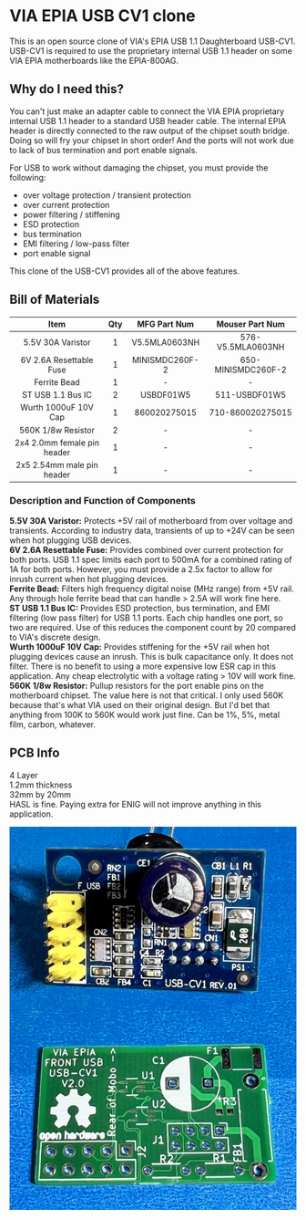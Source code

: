 # VIA EPIA USB CV1 clone
This is an open source clone of VIA's EPIA USB 1.1 Daughterboard USB-CV1. USB-CV1 is required to use the proprietary internal USB 1.1 header on some VIA EPIA motherboards like the EPIA-800AG.

## Why do I need this?
You can't just make an adapter cable to connect the VIA EPIA proprietary internal USB 1.1 header to a standard USB header cable. The internal EPIA header is directly connected to the raw output of the chipset south bridge. Doing so will fry your chipset in short order! And the ports will not work due to lack of bus termination and port enable signals.

For USB to work without damaging the chipset, you must provide the following:
* over voltage protection / transient protection
* over current protection
* power filtering / stiffening
* ESD protection
* bus termination
* EMI filtering / low-pass filter
* port enable signal

This clone of the USB-CV1 provides all of the above features.

## Bill of Materials
**Item**|**Qty**|**MFG Part Num**|**Mouser Part Num**
:-----:|:-----:|:-----:|:-----:
5.5V 30A Varistor|1|V5.5MLA0603NH|576-V5.5MLA0603NH
6V 2.6A Resettable Fuse|1|MINISMDC260F-2|650-MINISMDC260F-2
Ferrite Bead|1|-|-
ST USB 1.1 Bus IC|2|USBDF01W5|511-USBDF01W5
Wurth 1000uF 10V Cap|1|860020275015|710-860020275015
560K 1/8w Resistor|2|-|-
2x4 2.0mm female pin header|1|-|-
2x5 2.54mm male pin header|1|-|-

### Description and Function of Components
**5.5V 30A Varistor:** Protects +5V rail of motherboard from over voltage and transients. According to industry data, transients of up to +24V can be seen when hot plugging USB devices.  
**6V 2.6A Resettable Fuse:** Provides combined over current protection for both ports. USB 1.1 spec limits each port to 500mA for a combined rating of 1A for both ports. However, you must provide a 2.5x factor to allow for inrush current when hot plugging devices.  
**Ferrite Bead:** Filters high frequency digital noise (MHz range) from +5V rail. Any through hole ferrite bead that can handle > 2.5A will work fine here.  
**ST USB 1.1 Bus IC:** Provides ESD protection, bus termination, and EMI filtering (low pass filter) for USB 1.1 ports. Each chip handles one port, so two are required. Use of this reduces the component count by 20 compared to VIA's discrete design.  
**Wurth 1000uF 10V Cap:** Provides stiffening for the +5V rail when hot plugging devices cause an inrush. This is bulk capacitance only. It does not filter. There is no benefit to using a more expensive low ESR cap in this application. Any cheap electrolytic with a voltage rating > 10V will work fine.  
**560K 1/8w Resistor:** Pullup resistors for the port enable pins on the motherboard chipset. The value here is not that critical. I only used 560K because that's what VIA used on their original design. But I'd bet that anything from 100K to 560K would work just fine. Can be 1%, 5%, metal film, carbon, whatever.  

## PCB Info
4 Layer  
1.2mm thickness  
32mm by 20mm  
HASL is fine. Paying extra for ENIG will not improve anything in this application.  

![Comparison of original and modern clone](https://github.com/chadr/VIA-EPIA-USB-CV1-Clone/blob/main/img/comparison.JPG?raw=true)
